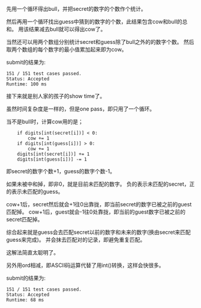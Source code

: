 先用一个循环得出bull，并把secret的数字的个数作个统计。

然后再用一个循环找出guess中猜到的数字的个数，此结果包含cow和bull的总和。
用该结果减去bull就可以得出cow了。

当然还可以用两个数组分别统计secret和guess除了bull之外的的数字个数。
然后取两个数组的每个数字的最小值累加起来即为cow。

submit的结果为:
```
151 / 151 test cases passed.
Status: Accepted
Runtime: 100 ms
```

接下来就是别人家的孩子的show time了。

虽然时间复杂度是一样的，但是one pass，即只用了一个循环。

当不是bull时，计算cow用的是；
```
    if digits[int(secret[i])] < 0:
        cow += 1
    if digits[int(guess[i])] > 0:
        cow += 1
    digits[int(secret[i])] += 1
    digits[int(guess[i])] -= 1
```

即secret的数字个数+1，guess的数字个数-1。

如果未被中和掉，即非0，就是目前未匹配的数字。
负的表示未匹配的secret，正的表示未匹配的guess。

cow+1后，secret然后就会+1往0出靠拢，即当前secret的数字已被之前的guest匹配掉。
cow+1后，guest就会-1往0处靠拢，即当前的guest数字已被之前的secret匹配掉。

综合起来就是guess会去匹配secret以前的数字和未来的数字(换由secret来匹配guess来完成)。
并会抹去匹配对的记录，即避免重复匹配。

这解法简直太聪明了。

另外用ord相减，即ASCII码运算代替了用int()转换，这样会快很多。

submit的结果为:
```
151 / 151 test cases passed.
Status: Accepted
Runtime: 68 ms
```

